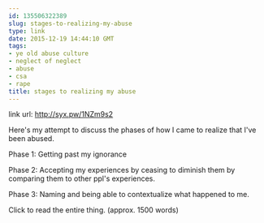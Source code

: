 ```yaml
---
id: 135506322389
slug: stages-to-realizing-my-abuse
type: link
date: 2015-12-19 14:44:10 GMT
tags:
- ye old abuse culture
- neglect of neglect
- abuse
- csa
- rape
title: stages to realizing my abuse
---
```

link url: http://syx.pw/1NZm9s2

Here's my attempt to discuss the phases of how I came to realize that I've been abused. 

Phase 1: Getting past my ignorance

Phase 2: Accepting my experiences by ceasing to diminish them by comparing them to other ppl's experiences.

Phase 3: Naming and being able to contextualize what happened to me.

Click to read the entire thing. (approx. 1500 words)